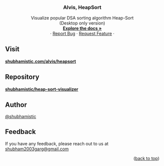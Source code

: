 <a name="readme-top"></a>

<div align="center">
  <h3 align="center">Alvis, HeapSort</h3>

  <p align="center">
    Visualize popular DSA sorting algorithm Heap-Sort
    <br>
    (Desktop only version) 
    <br />
    <a href="https://github.com/shubhamistic/heap-sort-visualizer"><strong>Explore the docs »</strong></a>
    <br />
    ·
    <a href="https://github.com/shubhamistic/heap-sort-visualizer/issues">Report Bug</a>
    ·
    <a href="https://github.com/shubhamistic/heap-sort-visualizer/issues">Request Feature</a>
    ·
  </p>
</div>


## Visit
#### [shubhamistic.com/alvis/heapsort](https://heapsortvisualizer.web.app/)

## Repository
#### [shubhamistic/heap-sort-visualizer](https://github.com/shubhamistic/heap-sort-visualizer)


## Author
[@shubhamistic](https://www.github.com/shubhamistic)


## Feedback
If you have any feedback, please reach out to us at [shubham2003garg@gmail.com](mailto:shubham2003garg@gmail.com)

<p align="right">(<a href="#readme-top">back to top</a>)</p>